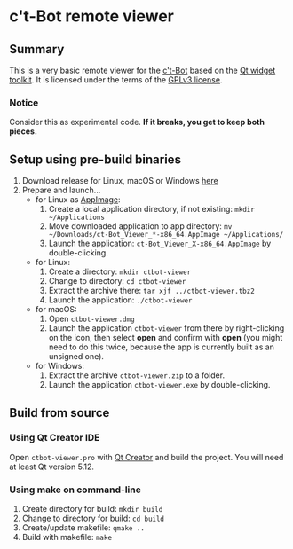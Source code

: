 # c't-Bot remote viewer

## Summary

This is a very basic remote viewer for the [c't-Bot][ctBot] based on the [Qt widget toolkit][qt]. It is licensed under the terms of the [GPLv3 license](LICENSE.md).

### Notice

Consider this as experimental code. **If it breaks, you get to keep both pieces.**

## Setup using pre-build binaries

1. Download release for Linux, macOS or Windows [here][release]
1. Prepare and launch...
    * for Linux as [AppImage][AppImage]:
        1. Create a local application directory, if not existing: `mkdir ~/Applications`
        1. Move downloaded application to app directory: `mv ~/Downloads/ct-Bot_Viewer_*-x86_64.AppImage ~/Applications/`
        1. Launch the application: `ct-Bot_Viewer_X-x86_64.AppImage` by double-clicking.
    * for Linux:
        1. Create a directory: `mkdir ctbot-viewer`
        1. Change to directory: `cd ctbot-viewer`
        1. Extract the archive there: `tar xjf ../ctbot-viewer.tbz2`
        1. Launch the application: `./ctbot-viewer`
    * for macOS:
        1. Open `ctbot-viewer.dmg`
        1. Launch the application `ctbot-viewer` from there by right-clicking on the icon, then select **open** and confirm with **open** (you might need to do this twice, because the app is currently built as an unsigned one).
    * for Windows:
        1. Extract the archive `ctbot-viewer.zip` to a folder.
        1. Launch the application `ctbot-viewer.exe` by double-clicking.

## Build from source

### Using Qt Creator IDE

Open `ctbot-viewer.pro` with [Qt Creator][qt-creator] and build the project. You will need at least Qt version 5.12.

### Using make on command-line

1. Create directory for build: `mkdir build`
1. Change to directory for build: `cd build`
1. Create/update makefile: `qmake ..`
1. Build with makefile: `make`

[ctBot]: https://www.ct-bot.de
[release]: https://github.com/tsandmann/ctbot-viewer/releases
[qt]: https://en.wikipedia.org/wiki/Qt_(software)
[AppImage]: https://appimage.org
[qt-creator]: https://de.wikipedia.org/wiki/Qt_Creator
